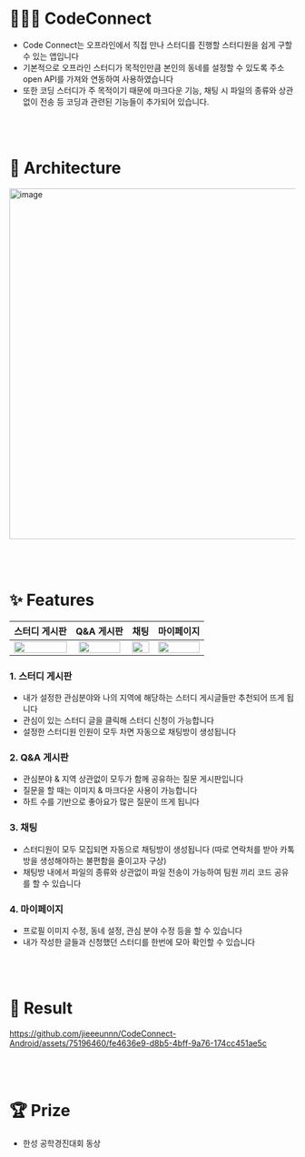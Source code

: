 # 👩🏻‍💻 CodeConnect
- Code Connect는 오프라인에서 직접 만나 스터디를 진행할 스터디원을 쉽게 구할 수 있는 앱입니다
- 기본적으로 오프라인 스터디가 목적인만큼 본인의 동네를 설정할 수 있도록 주소 open API를 가져와 연동하여 사용하였습니다
- 또한 코딩 스터디가 주 목적이기 때문에 마크다운 기능, 채팅 시 파일의 종류와 상관없이 전송 등 코딩과 관련된 기능들이 추가되어 있습니다.
<br/><br/><br/><br/>

# 🧬 Architecture
<img width="617" alt="image" src="https://github.com/jieeeunnn/CodeConnect-Android/assets/75196460/f41c523a-b350-41e6-aba2-4ff478a05069">
<br/><br/><br/><br/>

# ✨ Features
| 스터디 게시판 | Q&A 게시판 | 채팅 | 마이페이지 |
|:---:|:---:|:---:|:---:|
| <img src="https://github.com/jieeeunnn/CodeConnect-Android/assets/75196460/18af47da-05a4-4e69-9294-1efca721c908" width="100%" height="100%"/> | <img src="https://github.com/jieeeunnn/CodeConnect-Android/assets/75196460/8525cc01-1e58-4084-bab3-fec21d13ed56" width="93%" height="93%"/> | <img src="https://github.com/jieeeunnn/CodeConnect-Android/assets/75196460/5cda9469-7d0d-476a-9e2f-f99dcbf60c25" width="100%" height="100%"/> | <img src="https://github.com/jieeeunnn/CodeConnect-Android/assets/75196460/f8fe72b1-49ed-4e96-82fd-564fd8a015e9" width="100%" height="100%"/> |

### 1. 스터디 게시판
- 내가 설정한 관심분야와 나의 지역에 해당하는 스터디 게시글들만 추천되어 뜨게 됩니다
- 관심이 있는 스터디 글을 클릭해 스터디 신청이 가능합니다
- 설정한 스터디원 인원이 모두 차면 자동으로 채팅방이 생성됩니다

### 2. Q&A 게시판
- 관심분야 & 지역 상관없이 모두가 함께 공유하는 질문 게시판입니다
- 질문을 할 때는 이미지 & 마크다운 사용이 가능합니다
- 하트 수를 기반으로 좋아요가 많은 질문이 뜨게 됩니다

### 3. 채팅
- 스터디원이 모두 모집되면 자동으로 채팅방이 생성됩니다 (따로 연락처를 받아 카톡방을 생성해야하는 불편함을 줄이고자 구상)
- 채팅방 내에서 파일의 종류와 상관없이 파일 전송이 가능하여 팀원 끼리 코드 공유를 할 수 있습니다

### 4. 마이페이지
- 프로필 이미지 수정, 동네 설정, 관심 분야 수정 등을 할 수 있습니다
- 내가 작성한 글들과 신청했던 스터디를 한번에 모아 확인할 수 있습니다
<br/><br/><br/><br/>

# 📱 Result
https://github.com/jieeeunnn/CodeConnect-Android/assets/75196460/fe4636e9-d8b5-4bff-9a76-174cc451ae5c
<br/><br/><br/><br/>

# 🏆 Prize
- 한성 공학경진대회 동상

